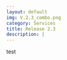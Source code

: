 ```yaml
---
layout: default
img: V.2.3_combo.png
category: Services
title: Release 2.3
description: |
---
```

test
